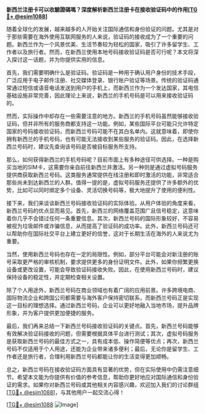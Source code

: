 **新西兰注册卡可以收驗證碼嗎？深度解析新西兰注册卡在接收验证码中的作用[[TG💪+ @esim1088](https://t.me/s/esim1088)]**

随着全球化的发展，越来越多的人开始关注国际通信和身份验证的问题。尤其是对于那些需要在海外使用互联网服务的人来说，验证码的接收成为了一个重要的问题。新西兰作为一个风景优美、生活节奏较为轻松的国家，吸引了许多留学生、工作者以及旅行者。然而，在新西兰使用本地号码接收验证码是否可行呢？本文将深入探讨这一话题，并为你提供实用的信息。

首先，我们需要明确什么是验证码。验证码是一种用于确认用户身份的技术手段，广泛应用于电子邮件注册、社交媒体登录、银行账户验证等场景。传统的验证码通常通过短信或语音电话发送到用户的手机上，而新西兰作为一个发达国家，其电信基础设施非常完善，因此理论上来说，新西兰的手机号码是可以用来接收验证码的。

然而，实际操作中却存在一些需要注意的地方。新西兰的手机号码虽然能够接收验证码，但并非所有的服务商都支持这一功能。例如，某些国际平台可能只允许特定国家的号码接收验证码，而新西兰号码可能不在其白名单内。这就意味着，即使你拥有新西兰的手机号码，也有可能无法接收到某些服务的验证码。因此，在选择新西兰号码时，建议先查询该号码是否被目标服务所支持。

那么，如何获得新西兰的手机号码呢？目前市面上有多种途径可供选择。一种是购买当地的SIM卡，这需要你亲自前往新西兰并激活。另一种则是通过虚拟号码服务提供商获取新西兰号码。这类服务通常提供在线注册和即时激活的功能，非常适合那些尚未到达新西兰的人群。值得一提的是，虚拟号码服务还提供了许多额外的优势，比如可以同时绑定多个设备、灵活切换号码等，极大地提升了使用的便利性。

接下来，我们来谈谈新西兰号码接收验证码的实际体验。从用户体验的角度来看，新西兰号码的优点显而易见。首先，新西兰的网络覆盖范围广且信号稳定，这意味着你几乎不会错过任何一条重要信息。其次，新西兰号码的国际形象较好，不容易被视为垃圾邮件或诈骗信息，从而提高了验证码的成功率。此外，新西兰号码还可以帮助你在国际社交平台上建立更好的信誉，这对于长期生活在海外的人来说尤为重要。

当然，使用新西兰号码也存在一定的局限性。例如，部分平台可能会对新注册的账号采取更严格的审核机制，要求提供更多的身份证明文件。此外，如果你频繁更换设备或更改设置，可能会导致验证码接收失败。因此，在使用新西兰号码时，建议保持设备的稳定性，并定期检查相关设置。

除了个人用途外，新西兰号码在商业领域也有着广阔的应用前景。许多跨境电商、国际物流企业和跨国公司都需要与海外客户保持密切联系，而新西兰号码正是实现这一目标的理想选择。通过新西兰号码，企业可以更好地融入当地市场，提升品牌形象，并为客户提供更加便捷的服务。

最后，我们再来总结一下新西兰号码接收验证码的关键点。首先，新西兰号码能够有效解决验证码接收的问题，但需要根据具体平台进行测试；其次，虚拟号码服务是获取新西兰号码的最佳方式之一，具有成本低、操作简便等优点；再次，新西兰号码不仅适用于个人用途，还能为企业带来诸多便利；最后，无论你是留学生、工作者还是旅行者，合理利用新西兰号码都能让你的生活变得更加顺畅。

总之，新西兰号码在接收验证码方面具有显著的优势，但在实际使用中仍需注意细节。希望本文能为你提供有价值的参考信息，帮助你更好地应对国际通信和身份验证的需求。如果你对新西兰号码或其他相关内容感兴趣，欢迎加入我们的讨论群组[[TG💪+ @esim1088](https://t.me/s/esim1088)]，与其他用户一起交流心得！

[[TG💪+ @esim1088](https://t.me/s/esim1088) ![Image](https://i.postimg.cc/4NQfJmqS/Snipaste-2025-05-13-00-14-12.png)]